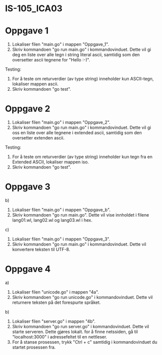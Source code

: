 # IS-105_ICA03
# Oppgave 1
1. Lokaliser filen "main.go" i mappen "Oppgave_1". 
2. Skriv kommandoen "go run main.go" i kommandovinduet. Dette vil gi deg en liste over alle tegn i string literal ascii, samtidig som den oversetter ascii tegnene for "Hello :-)".

Testing:
1. For å teste om returverdier (av type string) inneholder kun ASCII-tegn, lokaliser mappen ascii. 
2. Skriv kommandoen "go test".

# Oppgave 2
1. Lokaliser filen "main.go" i mappen "Oppgave_2".
2. Skriv kommandoen "go run main.go" i kommandovinduet. Dette vil gi oss en liste over alle tegnene i extended ascii, samtidig som den oversetter extenden ascii. 

Testing:
1. For å teste om returverdier (av type string) inneholder kun tegn fra en Extended ASCII, lokaliser mappen iso. 
2. Skriv kommandoen "go test".

# Oppgave 3 
b)
1. Lokaliser filen "main.go" i mappen "Oppgave_b".
2. Skriv kommandoen "go run main.go". Dette vil vise innholdet i filene lang01.wl, lang02.wl og lang03.wl i hex. 

c)
1. Lokaliser filen "main.go" i mappen "Oppgave_3". 
2. Skriv kommandoen "go run main.go" i kommandovinduet. Dette vil konvertere teksten til UTF-8.

# Oppgave 4
a)
1. Lokaliser filen "unicode.go" i mappen "4a".
2. Skriv kommandoen "go run unicode.go" i kommandovinduet. Dette vil returnere teksten på det forespurte språket. 

b)
1. Lokaliser filen "server.go" i mappen "4b".
2. Skriv kommandoen "go run server.go" i kommandovinduet. Dette vil starte serveren. Dette gjøres lokalt. for å finne netssiden, gå til "localhost:3000" i adressefeltet til en nettleser. 
3. For å stanse prosessen, trykk "Ctrl + c" samtidig i kommandovinduet du startet prosessen fra. 
